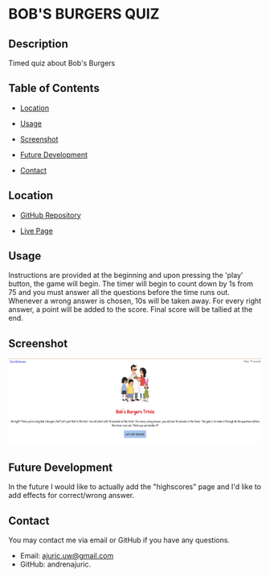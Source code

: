 # BOB'S BURGERS QUIZ

## Description

Timed quiz about Bob's Burgers

## Table of Contents

* [Location](#location)

* [Usage](#usage)

* [Screenshot](#screenshot)

* [Future Development](#future-development)

* [Contact](#contact)

## Location

* [GitHub Repository](https://github.com/andrenajuric/bobs-burgers-quiz)

* [Live Page](https://andrenajuric.github.io/bobs-burgers-quiz/)

## Usage

Instructions are provided at the beginning and upon pressing the 'play' button, the game will begin. The timer will begin to count down by 1s from 75 and you must answer all the questions before the time runs out. Whenever a wrong answer is chosen, 10s will be taken away. For every right answer, a point will be added to the score. Final score will be tallied at the end.

## Screenshot

![screenshot](assets/images/screenshot.png)

## Future Development

In the future I would like to actually add the "highscores" page and I'd like to add effects for correct/wrong answer. 

## Contact

You may contact me via email or GitHub if you have any questions.

* Email: ajuric.uw@gmail.com
* GitHub: andrenajuric.